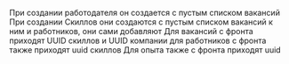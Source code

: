 При создании работодателя он создается с пустым списком вакансий 
При создании Скиллов они создаются с пустым списком вакансий к ним и работников, они сами добавляют
Для вакансий с фронта приходят UUID скиллов и UUID компании
для работников с фронта также приходят uuid скиллов 
Для опыта также с фронта приходят uuid